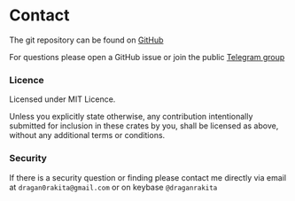 
# Contact

The git repository can be found on [GitHub](https://github.com/bluealloy/revm/)

For questions please open a GitHub issue or join the public [Telegram group](https://t.me/+Ig4WDW0zikA3MzA0)

### Licence

Licensed under MIT Licence.

Unless you explicitly state otherwise, any contribution intentionally submitted for inclusion in these crates by you, shall be licensed as above, without any additional terms or conditions.

### Security

If there is a security question or finding please contact me directly via email at `dragan0rakita@gmail.com` or on keybase `@draganrakita`

